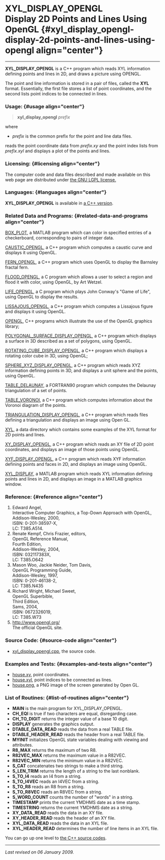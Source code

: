 XYL\_DISPLAY\_OPENGL\
Display 2D Points and Lines Using OpenGL {#xyl_display_opengl-display-2d-points-and-lines-using-opengl align="center"}
========================================

------------------------------------------------------------------------

**XYL\_DISPLAY\_OPENGL** is a C++ program which reads XYL information
defining points and lines in 2D, and draws a picture using OPENGL.

The point and line information is stored in a pair of files, called the
**XYL** format. Essentially, the first file stores a list of point
coordinates, and the second lists point indices to be connected in
lines.

### Usage: {#usage align="center"}

> **xyl\_display\_opengl** *prefix*

where

-   *prefix* is the common prefix for the point and line data files.

reads the point coordinate data from *prefix.xy* and the point index
lists from *prefix.xyl* and displays a plot of the points and lines.

### Licensing: {#licensing align="center"}

The computer code and data files described and made available on this
web page are distributed under [the GNU LGPL
license.](../../txt/gnu_lgpl.txt)

### Languages: {#languages align="center"}

**XYL\_DISPLAY\_OPENGL** is available in [a C++
version](../../cpp_src/xyl_display_opengl/xyl_display_opengl.html).

### Related Data and Programs: {#related-data-and-programs align="center"}

[BOX\_PLOT](../../m_src/box_plot/box_plot.html), a MATLAB program which
can color in specified entries of a checkerboard, corresponding to pairs
of integer data.

[CAUSTIC\_OPENGL](../../cpp_src/caustic_opengl/caustic_opengl.html), a
C++ program which computes a caustic curve and displays it using OpenGL.

[FERN\_OPENGL](../../cpp_src/fern_opengl/fern_opengl.html), a C++
program which uses OpenGL to display the Barnsley fractal fern.

[FLOOD\_OPENGL](../../c_src/flood_opengl/flood_opengl.html), a C program
which allows a user to select a region and flood it with color, using
OpenGL, by Art Wetzel.

[LIFE\_OPENGL](../../c_src/life_opengl/life_opengl.html), a C program
which plays John Conway's "Game of Life", using OpenGL to display the
results.

[LISSAJOUS\_OPENGL](../../cpp_src/lissajous_opengl/lissajous_opengl.html),
a C++ program which computes a Lissajous figure and displays it using
OpenGL.

[OPENGL](../../cpp_src/opengl/opengl.html), C++ programs which
illustrate the use of the OpenGL graphics library;

[POLYGONAL\_SURFACE\_DISPLAY\_OPENGL](../../cpp_src/polygonal_surface_display_opengl/polygonal_surface_display_opengl.html),
a C++ program which displays a surface in 3D described as a set of
polygons, using OpenGL.

[ROTATING\_CUBE\_DISPLAY\_OPENGL](../../cpp_src/rotating_cube_display_opengl/rotating_cube_display_opengl.html),
a C++ program which displays a rotating color cube in 3D, using OpenGL;

[SPHERE\_XYZ\_DISPLAY\_OPENGL](../../cpp_src/sphere_xyz_display_opengl/sphere_xyz_display_opengl.html),
a C++ program which reads XYZ information defining points in 3D, and
displays a unit sphere and the points, using OpenGL.

[TABLE\_DELAUNAY](../../f_src/table_delaunay/table_delaunay.html), a
FORTRAN90 program which computes the Delaunay triangulation of a set of
points.

[TABLE\_VORONOI](../../cpp_src/table_voronoi/table_voronoi.html), a C++
program which computes information about the Voronoi diagram of the
points.

[TRIANGULATION\_DISPLAY\_OPENGL](../../cpp_src/triangulation_display_opengl/triangulation_display_opengl.html),
a C++ program which reads files defining a triangulation and displays an
image using Open GL.

[XYL](../../data/xyl/xyl.html), a data directory which contains some
examples of the XYL format for 2D points and lines.

[XY\_DISPLAY\_OPENGL](../../cpp_src/xy_display_opengl/xy_display_opengl.html),
a C++ program which reads an XY file of 2D point coordinates, and
displays an image of those points using OpenGL.

[XYF\_DISPLAY\_OPENGL](../../cpp_src/xyf_display_opengl/xyf_display_opengl.html),
a C++ program which reads XYF information defining points and faces in
2D, and displays an image using OpenGL.

[XYL\_DISPLAY](../../m_src/xyl_display/xyl_display.html), a MATLAB
program which reads XYL information defining points and lines in 2D, and
displays an image in a MATLAB graphics window.

### Reference: {#reference align="center"}

1.  Edward Angel,\
    Interactive Computer Graphics, a Top-Down Approach with OpenGL,\
    Addison-Wesley, 2000,\
    ISBN: 0-201-38597-X,\
    LC: T385.A514.
2.  Renate Kempf, Chris Frazier, editors,\
    OpenGL Reference Manual,\
    Fourth Edition,\
    Addison-Wesley, 2004,\
    ISBN: 032117383X,\
    LC: T385.O642
3.  Mason Woo, Jackie Neider, Tom Davis,\
    OpenGL Programming Guide,\
    Addison-Wesley, 1997,\
    ISBN: 0-201-46138-2,\
    LC: T385.N435
4.  Richard Wright, Michael Sweet,\
    OpenGL Superbible,\
    Third Edition,\
    Sams, 2004,\
    ISBN: 0672326019,\
    LC: T385.W73
5.  <http://www.opengl.org/>\
    The official OpenGL site.

### Source Code: {#source-code align="center"}

-   [xyl\_display\_opengl.cpp](xyl_display_opengl.cpp), the source code.

### Examples and Tests: {#examples-and-tests align="center"}

-   [house.xy](house.xy), point coordinates.
-   [house.xyl](house.xyl), point indices to be connected as lines.
-   [house.png](house.png), a PNG image of the screen generated by Open
    GL.

### List of Routines: {#list-of-routines align="center"}

-   **MAIN** is the main program for XYL\_DISPLAY\_OPENGL.
-   **CH\_EQI** is true if two characters are equal, disregarding case.
-   **CH\_TO\_DIGIT** returns the integer value of a base 10 digit.
-   **DISPLAY** generates the graphics output.
-   **DTABLE\_DATA\_READ** reads the data from a real TABLE file.
-   **DTABLE\_HEADER\_READ** reads the header from a real TABLE file.
-   **MYINIT** initializes OpenGL state variables dealing with viewing
    and attributes.
-   **R8\_MAX** returns the maximum of two R8.
-   **R82VEC\_MAX** returns the maximum value in a R82VEC.
-   **R82VEC\_MIN** returns the minimum value in a R82VEC.
-   **S\_CAT** concatenates two strings to make a third string.
-   **S\_LEN\_TRIM** returns the length of a string to the last
    nonblank.
-   **S\_TO\_I4** reads an I4 from a string.
-   **S\_TO\_I4VEC** reads an I4VEC from a string.
-   **S\_TO\_R8** reads an R8 from a string.
-   **S\_TO\_R8VEC** reads an R8VEC from a string.
-   **S\_WORD\_COUNT** counts the number of "words" in a string.
-   **TIMESTAMP** prints the current YMDHMS date as a time stamp.
-   **TIMESTRING** returns the current YMDHMS date as a string.
-   **XY\_DATA\_READ** reads the data in an XY file.
-   **XY\_HEADER\_READ** reads the header of an XY file.
-   **XYL\_DATA\_READ** reads the data in an XYL file.
-   **XYL\_HEADER\_READ** determines the number of line items in an XYL
    file.

You can go up one level to [the C++ source codes](../cpp_src.html).

------------------------------------------------------------------------

*Last revised on 06 January 2009.*
